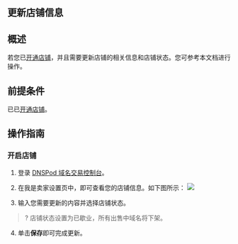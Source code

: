 ## 更新店铺信息
## 概述
若您已[开通店铺]()，并且需要更新店铺的相关信息和店铺状态。您可参考本文档进行操作。

## 前提条件
已已[开通店铺]()。


## 操作指南
### 开启店铺
1. 登录 [DNSPod 域名交易控制台](https://console.dnspod.cn/transaction/buyer)。
2. 在我是卖家设置页中，即可查看您的店铺信息。如下图所示：
![](https://qcloudimg.tencent-cloud.cn/raw/3030608197530946fcae3c19ae6ed989.png)

3. 输入您需要更新的内容并选择店铺状态。

>? 店铺状态设置为已歇业，所有出售中域名将下架。

4. 单击**保存**即可完成更新。










